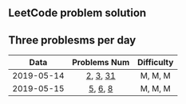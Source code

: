 ## LeetCode problem solution
## Three problesms per day

|    Data    |                  Problems Num                  | Difficulty |
| :--------: | :--------------------------------------------: | :--------: |
| 2019-05-14 | [2](./code/day1/2.add-two-numbers.java), [3](./code/day1/3.longest-substring-without-repeating-characters.java), [31](./code/day1/31.next-permutation.java) |  M, M, M   |
| 2019-05-15 |                    [5](./code/day2/5.longest-palindromic-substring.java), [6](./code/day2/6.zig-zag-conversion.java), [8](./code/day2/8.string-to-integer-atoi.java)                     |  M, M, M   |